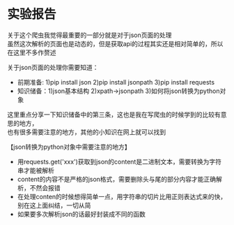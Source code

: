 # 实验报告

关于这个爬虫我觉得最重要的一部分就是对于json页面的处理   
虽然这次解析的页面也是动态的，但是获取api的过程其实还是相对简单的，所以在这里不多作赘述    
    
关于json页面的处理你需要知道：   
- 前期准备: 1)pip install json  2)pip install jsonpath  3)pip install requests
- 知识储备：1)json基本结构  2)xpath->jsonpath  3)如何将json转换为python对象   
  
这里重点分享一下知识储备中的第三条，这也是我在写爬虫的时候学到的比较有意思的地方，    
也有很多需要注意的地方，其他的小知识在网上就可以找到  

【json转换为python对象中需要注意的地方】   
 - 用requests.get('xxx')获取到json的content是二进制文本，需要转换为字符串才能被解析   
 - content的内容不是严格的json格式，需要删除头与尾的部分内容才能正确解析，不然会报错  
 - 在处理conten的时候想得简单一点，用字符串的切片比用正则表达式来的快，别在这上面纠结，一切从简
 - 如果要多次解析json的话最好封装成不同的函数  
